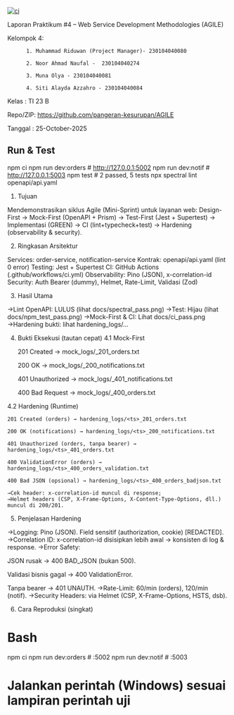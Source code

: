 [![ci](https://github.com/pangeran-kesurupan/AGILE/actions/workflows/ci.yml/badge.svg)](https://github.com/pangeran-kesurupan/AGILE/actions/workflows/ci.yml)

Laporan Praktikum #4 – Web Service Development Methodologies (AGILE)

Kelompok 4: 

          1. Muhammad Riduwan (Project Manager)- 230104040080 

          2. Noor Ahmad Naufal -  230104040274 

          3. Muna Olya - 230104040081 

          4. Siti Alayda Azzahro - 230104040084 

Kelas   : TI 23 B

Repo/ZIP: https://github.com/pangeran-kesurupan/AGILE

Tanggal : 25-October-2025

## Run & Test

npm ci
npm run dev:orders    # http://127.0.0.1:5002
npm run dev:notif     # http://127.0.0.1:5003
npm test              # 2 passed, 5 tests
npx spectral lint openapi/api.yaml

1. Tujuan

  Mendemonstrasikan siklus Agile (Mini-Sprint) untuk layanan web:
  Design-First → Mock-First (OpenAPI + Prism) → Test-First (Jest + Supertest) →
  Implementasi (GREEN) → CI (lint+typecheck+test) → Hardening (observability & security).

2. Ringkasan Arsitektur

  Services: order-service, notification-service
  Kontrak: openapi/api.yaml (lint 0 error)
  Testing: Jest + Supertest
  CI: GitHub Actions (.github/workflows/ci.yml)
  Observability: Pino (JSON), x-correlation-id
  Security: Auth Bearer (dummy), Helmet, Rate-Limit, Validasi (Zod)

3. Hasil Utama

  →Lint OpenAPI: LULUS (lihat docs/spectral_pass.png)
  →Test: Hijau (lihat docs/npm_test_pass.png)
  →Mock-First & CI: Lihat docs/ci_pass.png
  →Hardening bukti: lihat hardening_logs/…

4. Bukti Eksekusi (tautan cepat)
  4.1 Mock-First

    201 Created → mock_logs/<ts>_201_orders.txt

    200 OK → mock_logs/<ts>_200_notifications.txt

    401 Unauthorized → mock_logs/<ts>_401_notifications.txt

    400 Bad Request → mock_logs/<ts>_400_orders.txt

  4.2 Hardening (Runtime)

    201 Created (orders) → hardening_logs/<ts>_201_orders.txt

    200 OK (notifications) → hardening_logs/<ts>_200_notifications.txt

    401 Unauthorized (orders, tanpa bearer) → hardening_logs/<ts>_401_orders.txt

    400 ValidationError (orders) → hardening_logs/<ts>_400_orders_validation.txt

    400 Bad JSON (opsional) → hardening_logs/<ts>_400_orders_badjson.txt

    →Cek header: x-correlation-id muncul di response;
    →Helmet headers (CSP, X-Frame-Options, X-Content-Type-Options, dll.) muncul di 200/201.

5. Penjelasan Hardening

  →Logging: Pino (JSON). Field sensitif (authorization, cookie) [REDACTED].
  →Correlation ID: x-correlation-id disisipkan lebih awal → konsisten di log & response.
  →Error Safety:

  JSON rusak → 400 BAD_JSON (bukan 500).

  Validasi bisnis gagal → 400 ValidationError.

  Tanpa bearer → 401 UNAUTH.
  →Rate-Limit: 60/min (orders), 120/min (notif).
  →Security Headers: via Helmet (CSP, X-Frame-Options, HSTS, dsb).

6. Cara Reproduksi (singkat)
# Bash
npm ci
npm run dev:orders    # :5002
npm run dev:notif     # :5003
# Jalankan perintah (Windows) sesuai lampiran perintah uji
